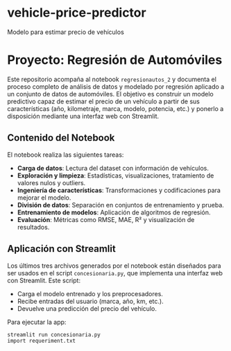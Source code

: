 # vehicle-price-predictor
Modelo para estimar precio de vehículos
# Proyecto: Regresión de Automóviles

Este repositorio acompaña al notebook `regresionautos_2`  y documenta el proceso completo de análisis de datos y modelado por regresión aplicado a un conjunto de datos de automóviles. El objetivo es construir un modelo predictivo capaz de estimar el precio de un vehículo a partir de sus características (año, kilometraje, marca, modelo, potencia, etc.) y ponerlo a disposición mediante una interfaz web con Streamlit.

## Contenido del Notebook

El notebook realiza las siguientes tareas:

- **Carga de datos**: Lectura del dataset con información de vehículos.
- **Exploración y limpieza**: Estadísticas, visualizaciones, tratamiento de valores nulos y outliers.
- **Ingeniería de características**: Transformaciones y codificaciones para mejorar el modelo.
- **División de datos**: Separación en conjuntos de entrenamiento y prueba.
- **Entrenamiento de modelos**: Aplicación de algoritmos de regresión.
- **Evaluación**: Métricas como RMSE, MAE, R² y visualización de resultados.


## Aplicación con Streamlit

Los últimos tres archivos generados por el notebook están diseñados para ser usados en el script `concesionaria.py`, que implementa una interfaz web con Streamlit. Este script:

- Carga el modelo entrenado y los preprocesadores.
- Recibe entradas del usuario (marca, año, km, etc.).
- Devuelve una predicción del precio del vehículo.

Para ejecutar la app:

```bash
streamlit run concesionaria.py
import requeriment.txt
